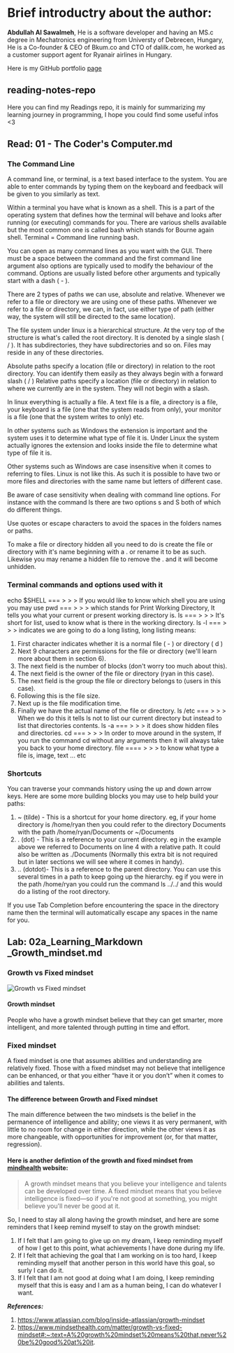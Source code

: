 # Brief introductry about the author: 
**Abdullah Al Sawalmeh**, He is a software developer and having an MS.c degree in Mechatronics engineering from Universty of Debrecen, Hungary, He is a Co-founder & CEO of Bkum.co and CTO of dalilk.com, he worked as a customer support agent for Ryanair airlines in Hungary.

Here is my GitHub portfolio [page](https://abdullah-alsawalmeh.github.io/reading-notes/)

## reading-notes-repo
Here you can find my Readings repo, it is mainly for summarizing my learning journey in programming, I hope you could find some useful infos &lt;3

## Read: 01 - The Coder's Computer.md

### The Command Line

A command line, or terminal, is a text based interface to the system.
You are able to enter commands by typing them on the keyboard and feedback will be given to you similarly as text.

Within a terminal you have what is known as a shell. This is a part of the operating system that defines how the terminal will behave and looks after running (or executing) commands for you.
There are various shells available but the most common one is called bash which stands for Bourne again shell.
Terminal = Command line running bash.

You can open as many command lines as you want with the GUI. 
There must be a space between the command and the first command line argument also options are typically used to modify the behaviour of the command.
Options are usually listed before other arguments and typically start with a dash ( - ).

There are 2 types of paths we can use, absolute and relative. Whenever we refer to a file or directory we are using one of these paths. Whenever we refer to a file or directory, we can, in fact, use either type of path (either way, the system will still be directed to the same location).

The file system under linux is a hierarchical structure. At the very top of the structure is what's called the root directory. It is denoted by a single slash ( / ). It has subdirectories, they have subdirectories and so on. Files may reside in any of these directories.

Absolute paths specify a location (file or directory) in relation to the root directory. You can identify them easily as they always begin with a forward slash ( / )
Relative paths specify a location (file or directory) in relation to where we currently are in the system. They will not begin with a slash.

In linux everything is  actually  a file. A text file is a file, a directory is a file, your keyboard is a file (one that the system reads from only), your monitor is a file (one that the system writes to only) etc.

In other systems such as Windows the extension is important and the system uses it to determine what type of file it is. Under Linux the system actually ignores the extension and looks inside the file to determine what type of file it is.

Other systems such as Windows are case insensitive when it comes to referring to files. Linux is not like this. As such it is possible to have two or more files and directories with the same name but letters of different case.

Be aware of case sensitivity when dealing with command line options. For instance with the command ls there are two options s and S both of which do different things.

Use quotes or escape characters to avoid the spaces in the folders names or paths.

To make a file or directory hidden all you need to do is create the file or directory with it's name beginning with a . or rename it to be as such. Likewise you may rename a hidden file to remove the . and it will become unhidden.



###  Terminal commands and options used with it 

echo $SHELL  === > > > If you would like to know which shell you are using you may use
pwd === > > > which stands for Print Working Directory, It tells you what your current or present working directory is.
ls === > > > It's short for list, used to know what is there in the working directory.
ls -l === > > > indicates we are going to do a long listing, long listing means:

1. First character indicates whether it is a normal file ( - ) or directory ( d )
2. Next 9 characters are permissions for the file or directory (we'll learn more about them in section 6).
3. The next field is the number of blocks (don't worry too much about this).
4. The next field is the owner of the file or directory (ryan in this case).
5. The next field is the group the file or directory belongs to (users in this case).
6. Following this is the file size.
7. Next up is the file modification time.
8. Finally we have the actual name of the file or directory.
ls /etc === > > >  When we do this it tells ls not to list our current directory but instead to list that directories contents.
ls -a === > > > it does show hidden files and directories.
cd === > > > In order to move around in the system, If you run the command cd without any arguments then it will always take you back to your home directory.
file ==== > > > to know what type a file is, image, text ... etc 


### Shortcuts
You can traverse your commands history using the up and down arrow keys.
Here are some more building blocks you may use to help build your paths:
1. ~ (tilde) - This is a shortcut for your home directory. eg, if your home directory is /home/ryan then you 	could refer to the directory Documents with the path /home/ryan/Documents or ~/Documents
2. . (dot) - This is a reference to your current directory. eg in the example above we referred to Documents 	on line 4 with a relative path. It could also be written as ./Documents (Normally this extra bit is not 	required but in later sections we will see where it comes in handy).
3. .. (dotdot)- This is a reference to the parent directory. You can use this several times in a path to keep 	going up the hierarchy. eg if you were in the path /home/ryan you could run the command ls ../../ and this 	would do a listing of the root directory.

If you use Tab Completion before encountering the space in the directory name then the terminal will automatically escape any spaces in the name for you.


## Lab: 02a_Learning_Markdown _Growth_mindset.md

### Growth vs Fixed mindset

![Growth vs Fixed mindset](https://3kllhk1ibq34qk6sp3bhtox1-wpengine.netdna-ssl.com/wp-content/uploads/2015/11/growth-mindset.png)

#### Growth mindset

People who have a growth mindset believe that they can get smarter, more intelligent, and more talented through putting in time and effort. 

### Fixed mindset

A fixed mindset is one that assumes abilities and understanding are relatively fixed. Those with a fixed mindset may not believe that intelligence can be enhanced, or that you either “have it or you don’t” when it comes to abilities and talents.

#### The difference between Growth and Fixed mindset

The main difference between the two mindsets is the belief in the permanence of intelligence and ability; one views it as very permanent, with little to no room for change in either direction, while the other views it as more changeable, with opportunities for improvement (or, for that matter, regression).

#### Here is another defintion of the growth and fixed mindset from [mindhealth](https://www.mindsethealth.com/matter/growth-vs-fixed-mindset#:~:text=A%20growth%20mindset%20means%20that,never%20be%20good%20at%20it.) website:

>A growth mindset means that you believe your intelligence and talents can be developed over time. A fixed mindset means that you believe intelligence is fixed—so if you're not good at something, you might believe you'll never be good at it.


So, I need to stay all along having the growth mindset, and here are some reminders that I keep remind myself to stay on the growth mindset: 

1. If I felt that I am going to give up on my dream, I keep reminding myself of how I get to this point, what achievements I have done during my life.
2. If I felt that achieving the goal that I am working on is too hard, I keep reminding myself that another person in this world have this goal, so surly I can do it.
3. If I felt that I am not good at doing what I am doing, I keep reminding myself that this is easy and I am as a human being, I can do whatever I want.


 ***References:*** 
 
1. https://www.atlassian.com/blog/inside-atlassian/growth-mindset
2. https://www.mindsethealth.com/matter/growth-vs-fixed-mindset#:~:text=A%20growth%20mindset%20means%20that,never%20be%20good%20at%20it.

  
